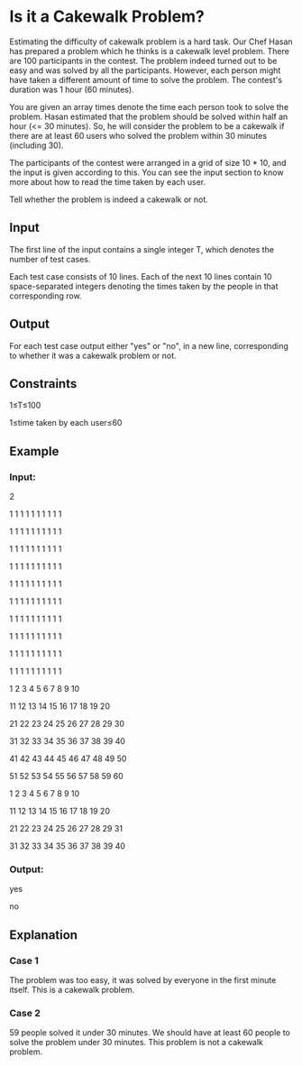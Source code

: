 # Is it a Cakewalk Problem?

Estimating the difficulty of cakewalk problem is a hard task. Our Chef Hasan has prepared a problem which he thinks is a cakewalk level problem. 
There are 100 participants in the contest. The problem indeed turned out to be easy and was solved by all the participants. 
However, each person might have taken a different amount of time to solve the problem. The contest's duration was 1 hour (60 minutes).

You are given an array times
denote the time each person took to solve the problem. Hasan estimated that the problem should be solved within half an hour (<= 30 minutes). 
So, he will consider the problem to be a cakewalk if there are at least 60 users who solved the problem within 30 minutes (including 30).

The participants of the contest were arranged in a grid of size 10 * 10, and the input is given according to this. 
You can see the input section to know more about how to read the time taken by each user.

Tell whether the problem is indeed a cakewalk or not.

## Input

The first line of the input contains a single integer T, which denotes the number of test cases.

Each test case consists of 10 lines. 
Each of the next 10 lines contain 10 space-separated integers denoting the times taken by the people in that corresponding row.

## Output

For each test case output either "yes" or "no", in a new line, corresponding to whether it was a cakewalk problem or not.

## Constraints

1≤T≤100
 
1≤time taken by each user≤60

## Example

### Input:

2

1 1 1 1 1 1 1 1 1 1

1 1 1 1 1 1 1 1 1 1

1 1 1 1 1 1 1 1 1 1

1 1 1 1 1 1 1 1 1 1

1 1 1 1 1 1 1 1 1 1

1 1 1 1 1 1 1 1 1 1

1 1 1 1 1 1 1 1 1 1

1 1 1 1 1 1 1 1 1 1

1 1 1 1 1 1 1 1 1 1

1 1 1 1 1 1 1 1 1 1

1 2 3 4 5 6 7 8 9 10

11 12 13 14 15 16 17 18 19 20

21 22 23 24 25 26 27 28 29 30

31 32 33 34 35 36 37 38 39 40

41 42 43 44 45 46 47 48 49 50

51 52 53 54 55 56 57 58 59 60

1 2 3 4 5 6 7 8 9 10

11 12 13 14 15 16 17 18 19 20

21 22 23 24 25 26 27 28 29 31

31 32 33 34 35 36 37 38 39 40

### Output:

yes

no

## Explanation

### Case 1

The problem was too easy, it was solved by everyone in the first minute itself. This is a cakewalk problem.

### Case 2

59 people solved it under 30 minutes. We should have at least 60 people to solve the problem under 30 minutes. 
This problem is not a cakewalk problem.
